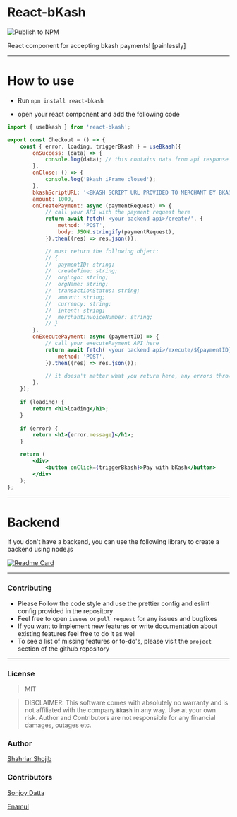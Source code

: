 # React-bKash

![Publish to NPM](https://github.com/shahriar-shojib/React-bKash/workflows/Publish%20to%20NPM%20and%20Github%20Packages/badge.svg)

React component for accepting bkash payments! [painlessly]

---

# How to use

- Run `npm install react-bkash`

- open your react component and add the following code

```jsx
import { useBkash } from 'react-bkash';

export const Checkout = () => {
	const { error, loading, triggerBkash } = useBkash({
		onSuccess: (data) => {
			console.log(data); // this contains data from api response from onExecutePayment
		},
		onClose: () => {
			console.log('Bkash iFrame closed');
		},
		bkashScriptURL: '<BKASH SCRIPT URL PROVIDED TO MERCHANT BY BKASH>', // https://scripts.sandbox.bka.sh/versions/1.2.0-beta/checkout/bKash-checkout-sandbox.js
		amount: 1000,
		onCreatePayment: async (paymentRequest) => {
			// call your API with the payment request here
			return await fetch('<your backend api>/create/', {
				method: 'POST',
				body: JSON.stringify(paymentRequest),
			}).then((res) => res.json());

			// must return the following object:
			// {
			// 	paymentID: string;
			// 	createTime: string;
			// 	orgLogo: string;
			// 	orgName: string;
			// 	transactionStatus: string;
			// 	amount: string;
			// 	currency: string;
			// 	intent: string;
			// 	merchantInvoiceNumber: string;
			// }
		},
		onExecutePayment: async (paymentID) => {
			// call your executePayment API here
			return await fetch('<your backend api>/execute/${paymentID}', {
				method: 'POST',
			}).then((res) => res.json());

			// it doesn't matter what you return here, any errors thrown here will be available on error return value of the useBkash hook
		},
	});
	
	if (loading) {
	    return <h1>loading</h1>;
	}
	
	if (error) {
	    return <h1>{error.message}</h1>;
	}

	return (
		<div>
			<button onClick={triggerBkash}>Pay with bKash</button>
		</div>
	);
};
```

---

# Backend

If you don't have a backend, you can use the following library to create a backend using node.js

[![Readme Card](https://github-readme-stats.vercel.app/api/pin/?username=shahriar-shojib&repo=bkash-payment-gateway&enable_icons=true)](https://github.com/shahriar-shojib/bkash-payment-gateway)

---

### Contributing

- Please Follow the code style and use the prettier config and eslint config provided in the repository
- Feel free to open `issues` or `pull request` for any issues and bugfixes
- If you want to implement new features or write documentation about existing features feel free to do it as well
- To see a list of missing features or to-do's, please visit the `project` section of the github repository

---

### License

> MIT

> DISCLAIMER: This software comes with absolutely no warranty and is not affiliated with the company **`Bkash`** in any way. Use at your own risk. Author and Contributors are not responsible for any financial damages, outages etc.

### Author

[Shahriar Shojib](https://github.com/shahriar-shojib)

### Contributors

[Sonjoy Datta](https://github.com/sonjoydatta)

[Enamul](https://github.com/Alpha-T30)
